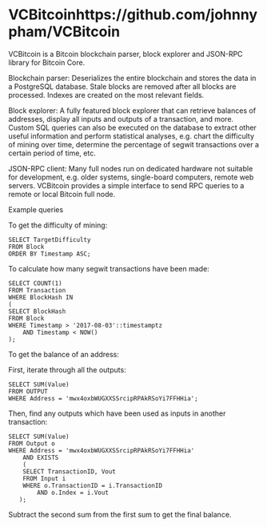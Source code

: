 # VCBitcoinhttps://github.com/johnnypham/VCBitcoin

VCBitcoin is a Bitcoin blockchain parser, block explorer and JSON-RPC library for Bitcoin Core.

Blockchain parser: Deserializes the entire blockchain and stores the data in a PostgreSQL database. Stale blocks are removed after all blocks are processed. Indexes are created on the most relevant fields.

Block explorer: A fully featured block explorer that can retrieve balances of addresses, display all inputs and outputs of a transaction, and more. Custom SQL queries can also be executed on the database to extract other useful information and perform statistical analyses, e.g. chart the difficulty of mining over time, determine the percentage of segwit transactions over a certain period of time, etc.

JSON-RPC client: Many full nodes run on dedicated hardware not suitable for development, e.g. older systems, single-board computers, remote web servers. VCBitcoin provides a simple interface to send RPC queries to a remote or local Bitcoin full node.



Example queries



To get the difficulty of mining:

	SELECT TargetDifficulty
	FROM Block
	ORDER BY Timestamp ASC;


To calculate how many segwit transactions have been made:

	SELECT COUNT(1) 
	FROM Transaction 
	WHERE BlockHash IN 
	(
	SELECT BlockHash 
	FROM Block 
	WHERE Timestamp > '2017-08-03'::timestamptz 
		AND Timestamp < NOW()
	);


To get the balance of an address:

First, iterate through all the outputs:

	SELECT SUM(Value) 
	FROM OUTPUT 
	WHERE Address = 'mwx4oxbWUGXXSSrcipRPAkRSoYi7FFHHia';

Then, find any outputs which have been used as inputs in another transaction:

	SELECT SUM(Value) 
	FROM Output o
	WHERE Address = 'mwx4oxbWUGXXSSrcipRPAkRSoYi7FFHHia' 
		AND EXISTS 
		(
		SELECT TransactionID, Vout 
		FROM Input i 
		WHERE o.TransactionID = i.TransactionID 
			AND o.Index = i.Vout
	   );

Subtract the second sum from the first sum to get the final balance.





